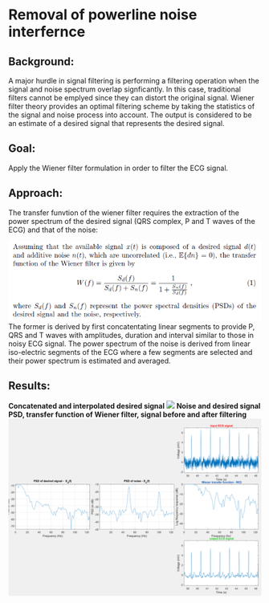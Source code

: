 # Removal of powerline noise interfernce 

## Background:
A major hurdle in signal filtering is performing a filtering operation when the signal and noise spectrum overlap signficantly. In this case, traditional filters
cannot be emplyed since they can distort the original signal. Wiener filter theory provides an optimal filtering scheme by taking the statistics of the signal and
noise process into account. The output is considered to be an estimate of a desired signal that represents the desired signal.
  
## Goal:
Apply the Wiener filter formulation in order to filter the ECG signal.
  
## Approach:
The transfer funvtion of the wiener filter requires the extraction of the power spectrum of the desired signal (QRS complex, P and T waves of the ECG) and that of the noise:  
  
 ![image info](./figures/Wiener_theory.PNG)  
 The former is derived by first concatentating linear segments to provide P, QRS and T waves with amplitudes, duration and interval similar to those in noisy ECG signal. The power spectrum of
the noise is derived from linear iso-electric segments of the ECG where a few segments are selected and their power spectrum is estimated and averaged.
  
  
## Results:
  
**Concatenated and interpolated desired signal** 
  <img src="/figures/desired_signal.PNG" width="40%">
**Noise and desired signal PSD, transfer function of Wiener filter, signal before and after filtering**
![image info](./figures/Wiener_filtering.PNG)
